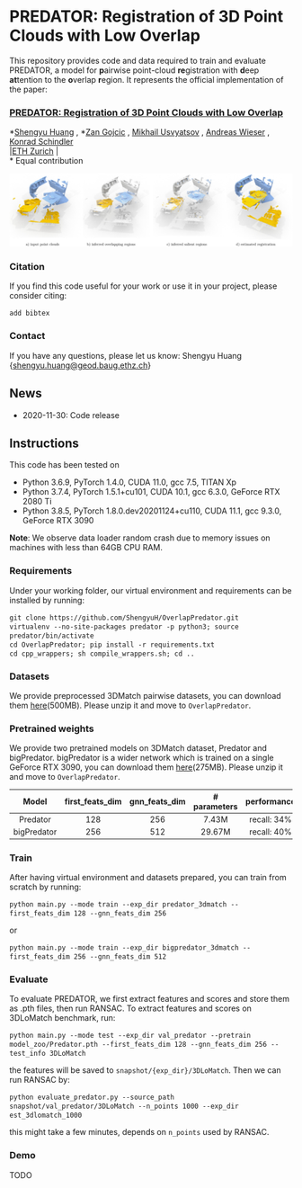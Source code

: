 # PREDATOR: Registration of 3D Point Clouds with Low Overlap
This repository provides code and data required to train and evaluate PREDATOR, a  model  for  **p**airwise point-cloud **re**gistration with **d**eep **at**tention to the **o**verlap **r**egion. It represents the official implementation of the paper:

### [PREDATOR: Registration of 3D Point Clouds with Low Overlap](https://addlink)

\*[Shengyu Huang](https://shengyuh.github.io)
, \*[Zan Gojcic](https://zgojcic.github.io/)
, [Mikhail Usvyatsov](https://aelphy.github.io)
, [Andreas Wieser](https://gseg.igp.ethz.ch/people/group-head/prof-dr--andreas-wieser.html)
, [Konrad Schindler](https://prs.igp.ethz.ch/group/people/person-detail.schindler.html)\
|[ETH Zurich](https://igp.ethz.ch/) |\
\* Equal contribution



![Predator_teaser](figures/teaser_predator.jpg?raw=true)


### Citation

If you find this code useful for your work or use it in your project, please consider citing:

```shell
add bibtex
```

### Contact
If you have any questions, please let us know: Shengyu Huang {shengyu.huang@geod.baug.ethz.ch}

## News
- 2020-11-30: Code release

## Instructions
This code has been tested on 
- Python 3.6.9, PyTorch 1.4.0, CUDA 11.0, gcc 7.5, TITAN Xp
- Python 3.7.4, PyTorch 1.5.1+cu101, CUDA 10.1, gcc 6.3.0, GeForce RTX 2080 Ti
- Python 3.8.5, PyTorch 1.8.0.dev20201124+cu110, CUDA 11.1, gcc 9.3.0, GeForce RTX 3090

**Note**: We observe data loader random crash due to memory issues on machines with less than 64GB CPU RAM.

### Requirements
Under your working folder, our virtual environment and requirements can be installed by running:
```shell
git clone https://github.com/ShengyuH/OverlapPredator.git
virtualenv --no-site-packages predator -p python3; source predator/bin/activate
cd OverlapPredator; pip install -r requirements.txt
cd cpp_wrappers; sh compile_wrappers.sh; cd ..
```

### Datasets
We provide preprocessed 3DMatch pairwise datasets, you can download them [here](https://drive.google.com/file/d/11oD5YsLn4OBNpLp4d-VEZtHegWpHaa_K/view?usp=sharing)(500MB). Please unzip it and move to ```OverlapPredator```.

### Pretrained weights
We provide two pretrained models on 3DMatch dataset, Predator and bigPredator. bigPredator is a wider network which is trained on a single GeForce RTX 3090, you can download them [here](https://drive.google.com/file/d/1xLqv1CBiFukRUn7fHYiLTXGuc0q1xo3x/view?usp=sharing)(275MB). Please unzip it and move to ```OverlapPredator```.

| Model       | first_feats_dim   | gnn_feats_dim | # parameters| performance |
|:-----------:|:-------------------:|:-------:|:-------:|:-------:|
| Predator | 128               | 256 | 7.43M| recall: 34%|
| bigPredator | 256                | 512 | 29.67M| recall: 40%|


### Train
After having virtual environment and datasets prepared, you can train from scratch by running:
```shell
python main.py --mode train --exp_dir predator_3dmatch --first_feats_dim 128 --gnn_feats_dim 256
```
or 
```shell
python main.py --mode train --exp_dir bigpredator_3dmatch --first_feats_dim 256 --gnn_feats_dim 512
```

### Evaluate
To evaluate PREDATOR, we first extract features and scores and store them as .pth files, then run RANSAC. To extract features and scores on 3DLoMatch benchmark, run: 
```shell
python main.py --mode test --exp_dir val_predator --pretrain model_zoo/Predator.pth --first_feats_dim 128 --gnn_feats_dim 256 --test_info 3DLoMatch
```
the features will be saved to ```snapshot/{exp_dir}/3DLoMatch```. Then we can run RANSAC by:
```shell
python evaluate_predator.py --source_path snapshot/val_predator/3DLoMatch --n_points 1000 --exp_dir est_3dlomatch_1000
```
this might take a few minutes, depends on ```n_points``` used by RANSAC. 

### 
### Demo
TODO





